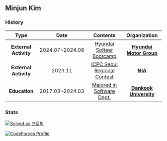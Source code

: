 ## Minjun Kim

<!--
**violet-mj/violet-mj** is a ✨ _special_ ✨ repository because its `README.md` (this file) appears on your GitHub profile.

Here are some ideas to get you started:

- 🔭 I’m currently working on ...
- 🌱 I’m currently learning ...
- 👯 I’m looking to collaborate on ...
- 🤔 I’m looking for help with ...
- 💬 Ask me about ...
- 📫 How to reach me: ...
- 😄 Pronouns: ...
- ⚡ Fun fact: ...
-->

### History

| **Type** | **Date** | **Contents** | **Organization** |
|:--------:|:--------:|:--------:|:--------:|
| **External Activity** | 2024.07~2024.08 | [Hyundai Softeer Bootcamp](https://softeerbootcamp.hyundaimotorgroup.com/) | **[Hyundai Motor Group](https://www.hyundai.com/kr/ko/e)** |
| **External Activity** | 2023.11 | [ICPC Seoul Regional Contest](https://icpckorea.org/) | **[NIA](https://www.nia.or.kr/site/nia_kor/main.do)** |
| **Education** | 2017.03~2024.03 | [Majored in Software Dept.](https://cms.dankook.ac.kr/web/sw) | **[Dankook University](https://www.dankook.ac.kr/web/kor)** |

### Stats

[![Solved.ac 프로필](http://mazassumnida.wtf/api/generate_badge?boj=alswnssl0528)](https://solved.ac/alswnssl0528)

[![CodeForces Profile](https://cf.leed.at?id=minjunnnn)](https://codeforces.com/profile/minjunnnn)


